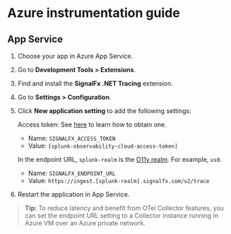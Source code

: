 # Azure instrumentation guide

## App Service

1. Choose your app in Azure App Service.
2. Go to **Development Tools > Extensions**.
3. Find and install the **SignalFx .NET Tracing** extension.
4. Go to **Settings > Configuration**.
5. Click **New application setting** to add the following settings:

   Access token: See [here](https://docs.splunk.com/Observability/admin/authentication-tokens/org-tokens.html) to learn how to obtain one. 

   * Name: `SIGNALFX_ACCESS_TOKEN`
   * Value: `[splunk-observability-cloud-access-token]`

   In the endpoint URL, ``splunk-realm`` is the [O11y realm](https://dev.splunk.com/observability/docs/realms_in_endpoints). For example, ``us0``.

   * Name: `SIGNALFX_ENDPOINT_URL`
   * Value: `https://ingest.[splunk-realm].signalfx.com/v2/trace`
6. Restart the application in App Service.


> **Tip:** To reduce latency and benefit from OTel Collector features, you can set the endpoint URL setting to a Collector instance running in Azure VM over an Azure private network.
